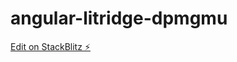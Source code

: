 # angular-litridge-dpmgmu

[Edit on StackBlitz ⚡️](https://stackblitz.com/edit/angular-litridge-dpmgmu)